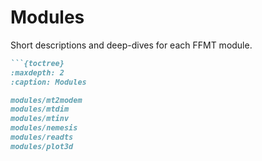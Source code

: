 # Modules

Short descriptions and deep-dives for each FFMT module.

```markdown
```{toctree}
:maxdepth: 2
:caption: Modules

modules/mt2modem
modules/mtdim
modules/mtinv
modules/nemesis
modules/readts
modules/plot3d
